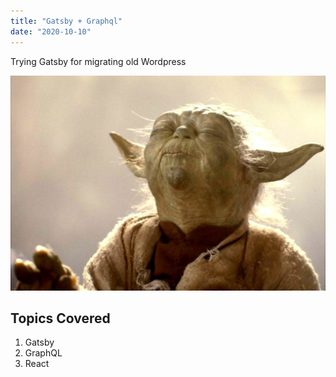 ```yaml
---
title: "Gatsby + Graphql"
date: "2020-10-10"
---
```


Trying Gatsby for migrating old Wordpress

![yoda](./yoda.jpg)

## Topics Covered

1. Gatsby
2. GraphQL
3. React